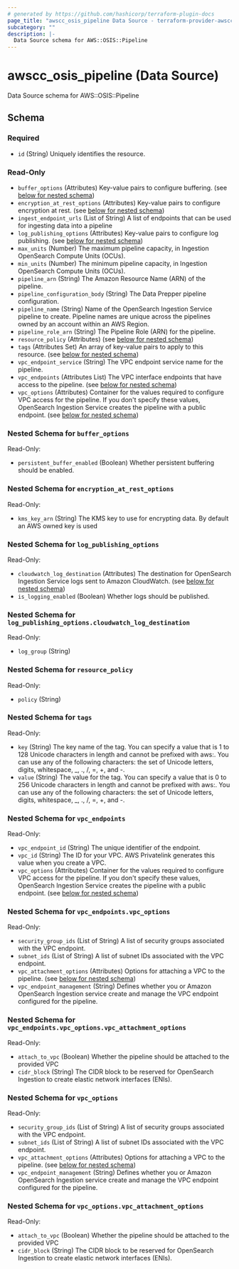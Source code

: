```yaml
---
# generated by https://github.com/hashicorp/terraform-plugin-docs
page_title: "awscc_osis_pipeline Data Source - terraform-provider-awscc"
subcategory: ""
description: |-
  Data Source schema for AWS::OSIS::Pipeline
---
```


# awscc_osis_pipeline (Data Source)

Data Source schema for AWS::OSIS::Pipeline



<!-- schema generated by tfplugindocs -->
## Schema

### Required

- `id` (String) Uniquely identifies the resource.

### Read-Only

- `buffer_options` (Attributes) Key-value pairs to configure buffering. (see [below for nested schema](#nestedatt--buffer_options))
- `encryption_at_rest_options` (Attributes) Key-value pairs to configure encryption at rest. (see [below for nested schema](#nestedatt--encryption_at_rest_options))
- `ingest_endpoint_urls` (List of String) A list of endpoints that can be used for ingesting data into a pipeline
- `log_publishing_options` (Attributes) Key-value pairs to configure log publishing. (see [below for nested schema](#nestedatt--log_publishing_options))
- `max_units` (Number) The maximum pipeline capacity, in Ingestion OpenSearch Compute Units (OCUs).
- `min_units` (Number) The minimum pipeline capacity, in Ingestion OpenSearch Compute Units (OCUs).
- `pipeline_arn` (String) The Amazon Resource Name (ARN) of the pipeline.
- `pipeline_configuration_body` (String) The Data Prepper pipeline configuration.
- `pipeline_name` (String) Name of the OpenSearch Ingestion Service pipeline to create. Pipeline names are unique across the pipelines owned by an account within an AWS Region.
- `pipeline_role_arn` (String) The Pipeline Role (ARN) for the pipeline.
- `resource_policy` (Attributes) (see [below for nested schema](#nestedatt--resource_policy))
- `tags` (Attributes Set) An array of key-value pairs to apply to this resource. (see [below for nested schema](#nestedatt--tags))
- `vpc_endpoint_service` (String) The VPC endpoint service name for the pipeline.
- `vpc_endpoints` (Attributes List) The VPC interface endpoints that have access to the pipeline. (see [below for nested schema](#nestedatt--vpc_endpoints))
- `vpc_options` (Attributes) Container for the values required to configure VPC access for the pipeline. If you don't specify these values, OpenSearch Ingestion Service creates the pipeline with a public endpoint. (see [below for nested schema](#nestedatt--vpc_options))

<a id="nestedatt--buffer_options"></a>
### Nested Schema for `buffer_options`

Read-Only:

- `persistent_buffer_enabled` (Boolean) Whether persistent buffering should be enabled.


<a id="nestedatt--encryption_at_rest_options"></a>
### Nested Schema for `encryption_at_rest_options`

Read-Only:

- `kms_key_arn` (String) The KMS key to use for encrypting data. By default an AWS owned key is used


<a id="nestedatt--log_publishing_options"></a>
### Nested Schema for `log_publishing_options`

Read-Only:

- `cloudwatch_log_destination` (Attributes) The destination for OpenSearch Ingestion Service logs sent to Amazon CloudWatch. (see [below for nested schema](#nestedatt--log_publishing_options--cloudwatch_log_destination))
- `is_logging_enabled` (Boolean) Whether logs should be published.

<a id="nestedatt--log_publishing_options--cloudwatch_log_destination"></a>
### Nested Schema for `log_publishing_options.cloudwatch_log_destination`

Read-Only:

- `log_group` (String)



<a id="nestedatt--resource_policy"></a>
### Nested Schema for `resource_policy`

Read-Only:

- `policy` (String)


<a id="nestedatt--tags"></a>
### Nested Schema for `tags`

Read-Only:

- `key` (String) The key name of the tag. You can specify a value that is 1 to 128 Unicode characters in length and cannot be prefixed with aws:. You can use any of the following characters: the set of Unicode letters, digits, whitespace, _, ., /, =, +, and -.
- `value` (String) The value for the tag. You can specify a value that is 0 to 256 Unicode characters in length and cannot be prefixed with aws:. You can use any of the following characters: the set of Unicode letters, digits, whitespace, _, ., /, =, +, and -.


<a id="nestedatt--vpc_endpoints"></a>
### Nested Schema for `vpc_endpoints`

Read-Only:

- `vpc_endpoint_id` (String) The unique identifier of the endpoint.
- `vpc_id` (String) The ID for your VPC. AWS Privatelink generates this value when you create a VPC.
- `vpc_options` (Attributes) Container for the values required to configure VPC access for the pipeline. If you don't specify these values, OpenSearch Ingestion Service creates the pipeline with a public endpoint. (see [below for nested schema](#nestedatt--vpc_endpoints--vpc_options))

<a id="nestedatt--vpc_endpoints--vpc_options"></a>
### Nested Schema for `vpc_endpoints.vpc_options`

Read-Only:

- `security_group_ids` (List of String) A list of security groups associated with the VPC endpoint.
- `subnet_ids` (List of String) A list of subnet IDs associated with the VPC endpoint.
- `vpc_attachment_options` (Attributes) Options for attaching a VPC to the pipeline. (see [below for nested schema](#nestedatt--vpc_endpoints--vpc_options--vpc_attachment_options))
- `vpc_endpoint_management` (String) Defines whether you or Amazon OpenSearch Ingestion service create and manage the VPC endpoint configured for the pipeline.

<a id="nestedatt--vpc_endpoints--vpc_options--vpc_attachment_options"></a>
### Nested Schema for `vpc_endpoints.vpc_options.vpc_attachment_options`

Read-Only:

- `attach_to_vpc` (Boolean) Whether the pipeline should be attached to the provided VPC
- `cidr_block` (String) The CIDR block to be reserved for OpenSearch Ingestion to create elastic network interfaces (ENIs).




<a id="nestedatt--vpc_options"></a>
### Nested Schema for `vpc_options`

Read-Only:

- `security_group_ids` (List of String) A list of security groups associated with the VPC endpoint.
- `subnet_ids` (List of String) A list of subnet IDs associated with the VPC endpoint.
- `vpc_attachment_options` (Attributes) Options for attaching a VPC to the pipeline. (see [below for nested schema](#nestedatt--vpc_options--vpc_attachment_options))
- `vpc_endpoint_management` (String) Defines whether you or Amazon OpenSearch Ingestion service create and manage the VPC endpoint configured for the pipeline.

<a id="nestedatt--vpc_options--vpc_attachment_options"></a>
### Nested Schema for `vpc_options.vpc_attachment_options`

Read-Only:

- `attach_to_vpc` (Boolean) Whether the pipeline should be attached to the provided VPC
- `cidr_block` (String) The CIDR block to be reserved for OpenSearch Ingestion to create elastic network interfaces (ENIs).
